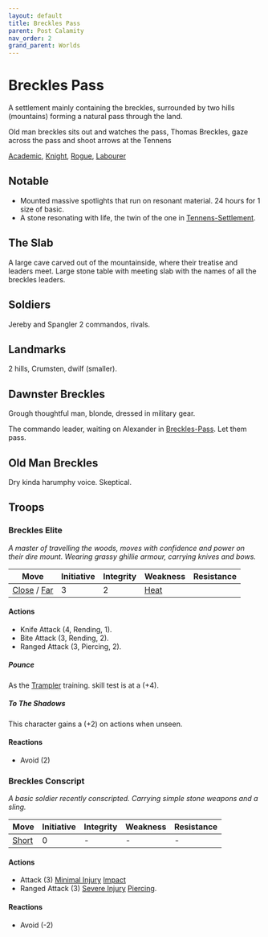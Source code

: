 ```yaml
---
layout: default
title: Breckles Pass
parent: Post Calamity
nav_order: 2
grand_parent: Worlds
---
```

# Breckles Pass

A settlement mainly containing the breckles, surrounded by two hills (mountains) forming a natural pass through the land.

Old man breckles sits out and watches the pass,
Thomas Breckles, gaze across the pass and shoot arrows at the Tennens

[Academic](../../Academic), [Knight](../../Knight), [Rogue](../../Rogue), [Labourer](../../Labourer)
## Notable
* Mounted massive spotlights that run on resonant material. 24 hours for 1 size of basic.
* A stone resonating with life, the twin of the one in [Tennens-Settlement](Tennens-Settlement).

## The Slab
A large cave carved out of the mountainside, where their treatise and leaders meet. Large stone table with meeting slab with the names of all the breckles leaders.


## Soldiers
Jereby and Spangler 2 commandos, rivals.

## Landmarks
2 hills, Crumsten, dwilf (smaller).

## Dawnster Breckles
Grough thoughtful man, blonde, dressed in military gear.

The commando leader, waiting on Alexander in [Breckles-Pass](Breckles-Pass). Let them pass.


## Old Man Breckles
Dry kinda harumphy voice.
Skeptical.

## Troops
### Breckles Elite
*A master of travelling the woods, moves with confidence and power on their dire mount. Wearing grassy ghillie armour, carrying knives and bows.*

| Move                                                      | Initiative | Integrity | Weakness                  | Resistance |
| --------------------------------------------------------- | ---------- | --------- | ------------------------- | ---------- |
| [Close](../../Core/Movement.md#Close) / [Far](../../Core/Movement.md#Far) | 3          | 2         | [Heat](../../Core/Injury.md#Heat) |            |
#### Actions
* Knife Attack (4, Rending, 1).
* Bite Attack (3, Rending, 2).
* Ranged Attack (3, Piercing, 2).

##### Pounce
As the [Trampler](../../Knight#Trampler) training. skill test is at a (+4).

##### To The Shadows
This character gains a (+2) on actions when unseen.

#### Reactions
* Avoid (2)


### Breckles Conscript
*A basic soldier recently conscripted. Carrying simple stone weapons and a sling.*

| Move                    | Initiative | Integrity | Weakness | Resistance |
| ----------------------- | ---------- | --------- | -------- | ---------- |
| [Short](../../Core/Movement.md#Short) | 0          | -         | -        | -          |
#### Actions
* Attack (3) [Minimal Injury](../../Core/Injury.md#Minimal%20Injury) [Impact](../../Core/Injury.md#Impact)
* Ranged Attack (3) [Severe Injury](../../Core/Injury.md#Severe%20Injury) [Piercing](../../Core/Injury.md#Piercing).

#### Reactions
* Avoid (-2)

